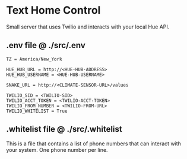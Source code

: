 # Text Home Control

Small server that uses Twilio and interacts with your local Hue API.

## .env file @ ./src/.env
```pycon
TZ = America/New_York

HUE_HUB_URL = http://<HUE-HUB-ADDRESS>
HUE_HUB_USERNAME = <HUE-HUB-USERNAME>

SNAKE_URL = http://<CLIMATE-SENSOR-URL>/values

TWILIO_SID = <TWILIO-SID>
TWILIO_ACCT_TOKEN = <TWILIO-ACCT-TOKEN>
TWILIO_FROM_NUMBER = <TWILIO-FROM-URL>
TWILIO_WHITELIST = True
```

## .whitelist file @ ./src/.whitelist
This is a file that contains a list of phone numbers that can interact with your system. One phone number per line.
